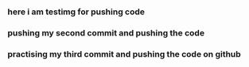 ### here i am testimg for pushing code
### pushing my second commit and pushing the code
### practising my third commit and pushing the code on github


